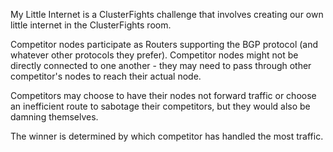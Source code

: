 My Little Internet is a ClusterFights challenge that involves creating our own little internet in the ClusterFights room. 

Competitor nodes participate as Routers supporting the BGP protocol (and whatever other protocols they prefer). Competitor nodes might not be directly connected to one another - they may need to pass through other competitor's nodes to reach their actual node.

Competitors may choose to have their nodes not forward traffic or choose an inefficient route to sabotage their competitors, but they would also be damning themselves. 

The winner is determined by which competitor has handled the most traffic.
